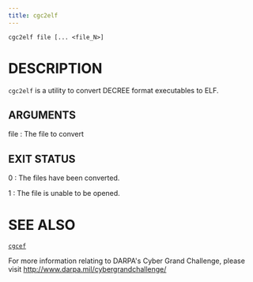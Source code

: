 ```yaml
---
title: cgc2elf
---
```


    cgc2elf file [... <file_N>]

# DESCRIPTION

`cgc2elf` is a utility to convert DECREE format executables to ELF.

## ARGUMENTS

file
: The file to convert

## EXIT STATUS

0
: The files have been converted.

1
: The file is unable to be opened.

# SEE ALSO

[`cgcef`][1]

[1]: /libcgcef/cgc_executable_format/

For more information relating to DARPA's Cyber Grand Challenge, please visit <http://www.darpa.mil/cybergrandchallenge/>

